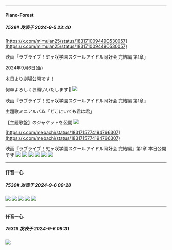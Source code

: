 ﻿
*****

####  Piano-Forest  
##### 7529#       发表于 2024-9-5 23:40

[https://x.com/mimulan25/status/1831710094490530057](https://x.com/mimulan25/status/1831710094490530057)

映画「ラブライブ！虹ヶ咲学園スクールアイドル同好会 完結編 第1章」

2024年9月6日(金)

本日より劇場公開です！

何卒よろしくお願いいたします🙇
<img src="https://p.sda1.dev/19/4e7db73c58c4efabab983bd0b6d2f6bf/20240905_233451.jpg" referrerpolicy="no-referrer">

映画『ラブライブ！虹ヶ咲学園スクールアイドル同好会 完結編 第1章』

主題歌ミニアルバム「どこにいても君は君」

【主題歌盤】のジャケットを公開
<img src="https://p.sda1.dev/19/3983da1f45ee38674f665adf7053f267/20240905_233533.jpg" referrerpolicy="no-referrer">

[https://x.com/mebachi/status/1831715774194766307](https://x.com/mebachi/status/1831715774194766307)

映画『ラブライブ！虹ヶ咲学園スクールアイドル同好会 完結編』第1章 本日公開です
<img src="https://p.sda1.dev/19/dec931daa62b47bcfa53545b9d5eab39/20240905_233508.jpg" referrerpolicy="no-referrer">
<img src="https://p.sda1.dev/19/bd1a119d4ff25192b63d8036c7cf0815/20240905_233510.jpg" referrerpolicy="no-referrer">
<img src="https://p.sda1.dev/19/43836f59a0cf51d51ef4b8182030a90c/20240905_233513.jpg" referrerpolicy="no-referrer">
<img src="https://p.sda1.dev/19/9655682c4131faaf56cbfbd085d5ee32/20240905_233515.jpg" referrerpolicy="no-referrer">
<img src="https://p.sda1.dev/19/d1369c12b3bdd09e1903c0d796cdbd7c/20240905_233517.jpg" referrerpolicy="no-referrer">
<img src="https://p.sda1.dev/19/b925f376c81d3b690d8d77194100c34f/20240905_233519.jpg" referrerpolicy="no-referrer">


*****

####  仟音一心  
##### 7530#       发表于 2024-9-6 09:28

<img src="https://p.sda1.dev/19/846739ac98f90785da5ad6b0a6acfc76/image.jpg" referrerpolicy="no-referrer">
<img src="https://p.sda1.dev/19/5cf1e79e8785884f4dbe050157ec9e7f/image.jpg" referrerpolicy="no-referrer">
<img src="https://p.sda1.dev/19/4e0d68fb2665626379b83a5ba8452350/image.jpg" referrerpolicy="no-referrer">
<img src="https://p.sda1.dev/19/8a42cbdd1dd7f9efac656d60e25bfec8/image.jpg" referrerpolicy="no-referrer">
<img src="https://p.sda1.dev/19/000990f0ddc9946718156923089c506f/image.jpg" referrerpolicy="no-referrer">

*****

####  仟音一心  
##### 7531#       发表于 2024-9-6 09:31

<img src="https://p.sda1.dev/19/c8a44ecc2ba43bf3037cb5609eb189f1/image.jpg" referrerpolicy="no-referrer">

